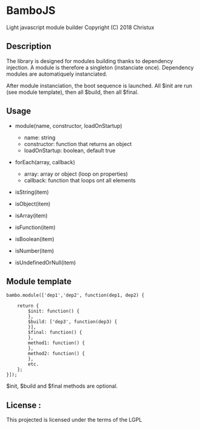 # BamboJS

Light javascript module builder
Copyright (C) 2018 Christux

## Description

The library is designed for modules building thanks to dependency injection.
A module is therefore a singleton (instanciate once).
Dependency modules are automatiquely instanciated.

After module instanciation, the boot sequence is launched.
All $init are run (see module template), then all $build, then all $final.


## Usage

- module(name, constructor, loadOnStartup)
	* name: string
	* constructor: function that returns an object
	* loadOnStartup: boolean, default true

- forEach(array, callback)
	* array: array or object (loop on properties)
	* callback: function that loops ont all elements

- isString(item)
- isObject(item)
- isArray(item)
- isFunction(item)
- isBoolean(item)
- isNumber(item)
- isUndefinedOrNull(item)

## Module template
```
bambo.module(['dep1','dep2', function(dep1, dep2) {

	return {
		$init: function() {
		},
		$build: ['dep3', function(dep3) {
		}],
		$final: function() {
		},
		method1: function() {
		},
		method2: function() {
		},
		etc.
	};
}]);
```
$init, $build and $final methods are optional.


## License :

This projected is licensed under the terms of the LGPL